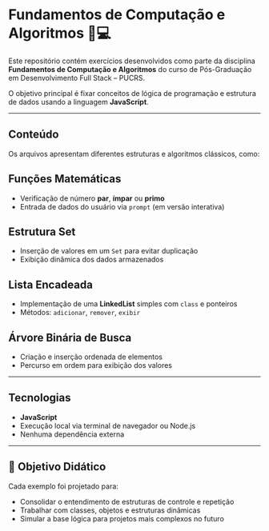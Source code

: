 # Fundamentos de Computação e Algoritmos 🧠💻

Este repositório contém exercícios desenvolvidos como parte da disciplina **Fundamentos de Computação e Algoritmos** do curso de Pós-Graduação em Desenvolvimento Full Stack – PUCRS.

O objetivo principal é fixar conceitos de lógica de programação e estrutura de dados usando a linguagem **JavaScript**.

---

## Conteúdo

Os arquivos apresentam diferentes estruturas e algoritmos clássicos, como:

## Funções Matemáticas
- Verificação de número **par**, **ímpar** ou **primo**
- Entrada de dados do usuário via `prompt` (em versão interativa)

## Estrutura Set
- Inserção de valores em um `Set` para evitar duplicação
- Exibição dinâmica dos dados armazenados

## Lista Encadeada
- Implementação de uma **LinkedList** simples com `class` e ponteiros
- Métodos: `adicionar`, `remover`, `exibir`

## Árvore Binária de Busca
- Criação e inserção ordenada de elementos
- Percurso em ordem para exibição dos valores

---

## Tecnologias

- **JavaScript**
- Execução local via terminal de navegador ou Node.js
- Nenhuma dependência externa

---

## 🎯 Objetivo Didático

Cada exemplo foi projetado para:
- Consolidar o entendimento de estruturas de controle e repetição
- Trabalhar com classes, objetos e estruturas dinâmicas
- Simular a base lógica para projetos mais complexos no futuro